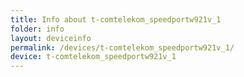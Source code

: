 ```yaml
---
title: Info about t-comtelekom_speedportw921v_1
folder: info
layout: deviceinfo
permalink: /devices/t-comtelekom_speedportw921v_1/
device: t-comtelekom_speedportw921v_1
---
```

